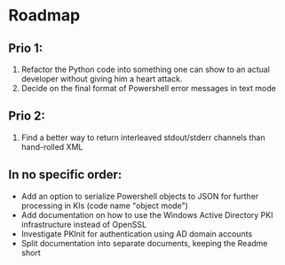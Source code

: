 # Roadmap

## Prio 1:

1. Refactor the Python code into something one can show to an actual developer without giving him a heart attack.
2. Decide on the final format of Powershell error messages in text mode

## Prio 2:

1. Find a better way to return interleaved stdout/stderr channels than hand-rolled XML

## In no specific order:

- Add an option to serialize Powershell objects to JSON for further processing in KIs (code name "object mode")
- Add documentation on how to use the Windows Active Directory PKI infrastructure instead of OpenSSL
- Investigate PKInit for authentication using AD domain accounts
- Split documentation into separate documents, keeping the Readme short